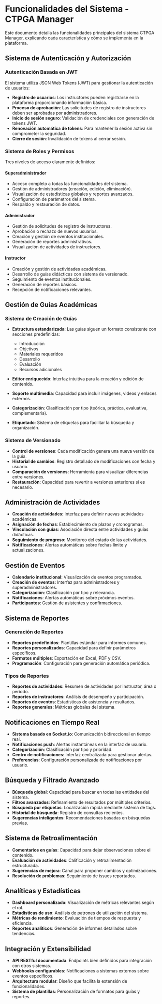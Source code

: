 # Funcionalidades del Sistema - CTPGA Manager

Este documento detalla las funcionalidades principales del sistema CTPGA Manager, explicando cada característica y cómo se implementa en la plataforma.

## Sistema de Autenticación y Autorización

### Autenticación Basada en JWT

El sistema utiliza JSON Web Tokens (JWT) para gestionar la autenticación de usuarios:

- **Registro de usuarios**: Los instructores pueden registrarse en la plataforma proporcionando información básica.
- **Proceso de aprobación**: Las solicitudes de registro de instructores deben ser aprobadas por administradores.
- **Inicio de sesión seguro**: Validación de credenciales con generación de tokens JWT.
- **Renovación automática de tokens**: Para mantener la sesión activa sin comprometer la seguridad.
- **Cierre de sesión**: Invalidación de tokens al cerrar sesión.

### Sistema de Roles y Permisos

Tres niveles de acceso claramente definidos:

#### Superadministrador

- Acceso completo a todas las funcionalidades del sistema.
- Gestión de administradores (creación, edición, eliminación).
- Visualización de estadísticas globales y reportes avanzados.
- Configuración de parámetros del sistema.
- Respaldo y restauración de datos.

#### Administrador

- Gestión de solicitudes de registro de instructores.
- Aprobación o rechazo de nuevos usuarios.
- Creación y gestión de eventos institucionales.
- Generación de reportes administrativos.
- Visualización de actividades de instructores.

#### Instructor

- Creación y gestión de actividades académicas.
- Desarrollo de guías didácticas con sistema de versionado.
- Seguimiento de eventos institucionales.
- Generación de reportes básicos.
- Recepción de notificaciones relevantes.

## Gestión de Guías Académicas

### Sistema de Creación de Guías

- **Estructura estandarizada**: Las guías siguen un formato consistente con secciones predefinidas:
  - Introducción
  - Objetivos
  - Materiales requeridos
  - Desarrollo
  - Evaluación
  - Recursos adicionales

- **Editor enriquecido**: Interfaz intuitiva para la creación y edición de contenido.
- **Soporte multimedia**: Capacidad para incluir imágenes, videos y enlaces externos.
- **Categorización**: Clasificación por tipo (teórica, práctica, evaluativa, complementaria).
- **Etiquetado**: Sistema de etiquetas para facilitar la búsqueda y organización.

### Sistema de Versionado

- **Control de versiones**: Cada modificación genera una nueva versión de la guía.
- **Historial de cambios**: Registro detallado de modificaciones con fecha y usuario.
- **Comparación de versiones**: Herramienta para visualizar diferencias entre versiones.
- **Restauración**: Capacidad para revertir a versiones anteriores si es necesario.

## Administración de Actividades

- **Creación de actividades**: Interfaz para definir nuevas actividades académicas.
- **Asignación de fechas**: Establecimiento de plazos y cronogramas.
- **Vinculación con guías**: Asociación directa entre actividades y guías didácticas.
- **Seguimiento de progreso**: Monitoreo del estado de las actividades.
- **Notificaciones**: Alertas automáticas sobre fechas límite y actualizaciones.

## Gestión de Eventos

- **Calendario institucional**: Visualización de eventos programados.
- **Creación de eventos**: Interfaz para administradores y superadministradores.
- **Categorización**: Clasificación por tipo y relevancia.
- **Notificaciones**: Alertas automáticas sobre próximos eventos.
- **Participantes**: Gestión de asistentes y confirmaciones.

## Sistema de Reportes

### Generación de Reportes

- **Reportes predefinidos**: Plantillas estándar para informes comunes.
- **Reportes personalizados**: Capacidad para definir parámetros específicos.
- **Formatos múltiples**: Exportación en Excel, PDF y CSV.
- **Programación**: Configuración para generación automática periódica.

### Tipos de Reportes

- **Reportes de actividades**: Resumen de actividades por instructor, área o período.
- **Reportes de instructores**: Análisis de desempeño y participación.
- **Reportes de eventos**: Estadísticas de asistencia y resultados.
- **Reportes generales**: Métricas globales del sistema.

## Notificaciones en Tiempo Real

- **Sistema basado en Socket.io**: Comunicación bidireccional en tiempo real.
- **Notificaciones push**: Alertas instantáneas en la interfaz de usuario.
- **Categorización**: Clasificación por tipo y prioridad.
- **Centro de notificaciones**: Interfaz centralizada para gestionar alertas.
- **Preferencias**: Configuración personalizada de notificaciones por usuario.

## Búsqueda y Filtrado Avanzado

- **Búsqueda global**: Capacidad para buscar en todas las entidades del sistema.
- **Filtros avanzados**: Refinamiento de resultados por múltiples criterios.
- **Búsqueda por etiquetas**: Localización rápida mediante sistema de tags.
- **Historial de búsqueda**: Registro de consultas recientes.
- **Sugerencias inteligentes**: Recomendaciones basadas en búsquedas previas.

## Sistema de Retroalimentación

- **Comentarios en guías**: Capacidad para dejar observaciones sobre el contenido.
- **Evaluación de actividades**: Calificación y retroalimentación estructurada.
- **Sugerencias de mejora**: Canal para proponer cambios y optimizaciones.
- **Resolución de problemas**: Seguimiento de issues reportados.

## Analíticas y Estadísticas

- **Dashboard personalizado**: Visualización de métricas relevantes según el rol.
- **Estadísticas de uso**: Análisis de patrones de utilización del sistema.
- **Métricas de rendimiento**: Evaluación de tiempos de respuesta y eficiencia.
- **Reportes analíticos**: Generación de informes detallados sobre tendencias.

## Integración y Extensibilidad

- **API RESTful documentada**: Endpoints bien definidos para integración con otros sistemas.
- **Webhooks configurables**: Notificaciones a sistemas externos sobre eventos específicos.
- **Arquitectura modular**: Diseño que facilita la extensión de funcionalidades.
- **Sistema de plantillas**: Personalización de formatos para guías y reportes.